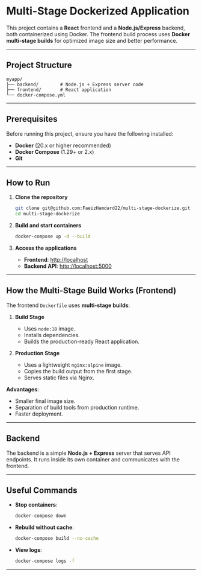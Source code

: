 # Multi-Stage Dockerized Application

This project contains a **React** frontend and a **Node.js/Express** backend, both containerized using Docker.
The frontend build process uses **Docker multi-stage builds** for optimized image size and better performance.

---

## Project Structure

```
myapp/
├── backend/        # Node.js + Express server code
├── frontend/       # React application
└── docker-compose.yml
```

---

## Prerequisites

Before running this project, ensure you have the following installed:

* **Docker** (20.x or higher recommended)
* **Docker Compose** (1.29+ or 2.x)
* **Git**

---

## How to Run

1. **Clone the repository**

   ```bash
   git clone git@github.com:FaeizHamdard22/multi-stage-dockerize.git
   cd multi-stage-dockerize
   ```

2. **Build and start containers**

   ```bash
   docker-compose up -d --build
   ```

3. **Access the applications**

   * **Frontend**: [http://localhost](http://localhost)
   * **Backend API**: [http://localhost:5000](http://localhost:5000)

---

## How the Multi-Stage Build Works (Frontend)

The frontend `Dockerfile` uses **multi-stage builds**:

1. **Build Stage**

   * Uses `node:18` image.
   * Installs dependencies.
   * Builds the production-ready React application.

2. **Production Stage**

   * Uses a lightweight `nginx:alpine` image.
   * Copies the build output from the first stage.
   * Serves static files via Nginx.

**Advantages**:

* Smaller final image size.
* Separation of build tools from production runtime.
* Faster deployment.

---

## Backend

The backend is a simple **Node.js + Express** server that serves API endpoints.
It runs inside its own container and communicates with the frontend.

---

## Useful Commands

* **Stop containers**:

  ```bash
  docker-compose down
  ```

* **Rebuild without cache**:

  ```bash
  docker-compose build --no-cache
  ```

* **View logs**:

  ```bash
  docker-compose logs -f
  ```

---

